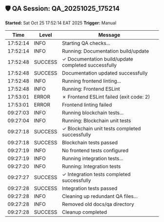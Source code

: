 
## 🛡️ QA Session: QA_20251025_175214
**Started:** Sat Oct 25 17:52:14 EAT 2025
**Trigger:** Manual

| Time | Level | Message |
|------|--------|---------|
| 17:52:14 | INFO | Starting QA checks... |
| 17:52:14 | INFO | Running: Documentation build/update |
| 17:52:48 | SUCCESS | ✓ Documentation build/update completed successfully |
| 17:52:48 | SUCCESS | Documentation updated successfully |
| 17:52:48 | INFO | Running frontend linting... |
| 17:52:48 | INFO | Running: Frontend ESLint |
| 17:53:01 | ERROR | ✗ Frontend ESLint failed (exit code: 2) |
| 17:53:01 | ERROR | Frontend linting failed |
| 09:27:03 | INFO | Running blockchain tests... |
| 09:27:04 | INFO | Running: Blockchain unit tests |
| 09:27:18 | SUCCESS | ✓ Blockchain unit tests completed successfully |
| 09:27:18 | SUCCESS | Blockchain tests passed |
| 09:27:19 | INFO | No frontend tests configured |
| 09:27:19 | INFO | Running integration tests... |
| 09:27:20 | INFO | Running: Integration tests |
| 09:27:27 | SUCCESS | ✓ Integration tests completed successfully |
| 09:27:28 | SUCCESS | Integration tests passed |
| 09:27:28 | INFO | Cleaning up redundant QA files... |
| 09:27:28 | INFO | Removed old docs/qa directory |
| 09:27:28 | SUCCESS | Cleanup completed |
